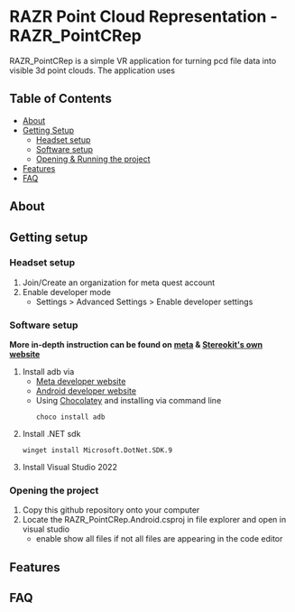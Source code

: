 # RAZR Point Cloud Representation - RAZR_PointCRep
RAZR_PointCRep is a simple VR application for turning pcd file data into visible 3d point clouds. The application uses

## Table of Contents ##
- [About](https://github.com/LorelaiDavis/RAZR_PointCRep?tab=readme-ov-file#about)
- [Getting Setup](https://github.com/LorelaiDavis/RAZR_PointCRep?tab=readme-ov-file#getting-setup)
  - [Headset setup](https://github.com/LorelaiDavis/RAZR_PointCRep?tab=readme-ov-file#headset-setup)
  - [Software setup](https://github.com/LorelaiDavis/RAZR_PointCRep?tab=readme-ov-file#software-setup)
  - [Opening & Running the project](https://github.com/LorelaiDavis/RAZR_PointCRep?tab=readme-ov-file#opening-the-project)
- [Features](https://github.com/LorelaiDavis/RAZR_PointCRep?tab=readme-ov-file#features)
- [FAQ](https://github.com/LorelaiDavis/RAZR_PointCRep?tab=readme-ov-file#faq)

## About ##

## Getting setup
### Headset setup
1. Join/Create an organization for meta quest account
2. Enable developer mode 
   - Settings > Advanced Settings > Enable developer settings
### Software setup
**More in-depth instruction can be found on [meta](https://developers.meta.com/horizon/documentation/native/android/mobile-device-setup) & [Stereokit's own website](https://stereokit.net/Pages/Guides/Getting-Started.html)**
1. Install adb via
   - [Meta developer website](https://developers.meta.com/horizon/documentation/native/android/mobile-device-setup#install-the-oculus-adb-drivers-windows-only)
   - [Android developer website](https://developer.android.com/tools/adb)
   - Using [Chocolatey](https://chocolatey.org/install) and installing via command line
      ````
      choco install adb
      ````
2. Install .NET sdk
      ````
      winget install Microsoft.DotNet.SDK.9
      ````
2. Install Visual Studio 2022
### Opening the project
1. Copy this github repository onto your computer
2. Locate the RAZR_PointCRep.Android.csproj in file explorer and open in visual studio
   - enable show all files if not all files are appearing in the code editor

## Features

## FAQ
